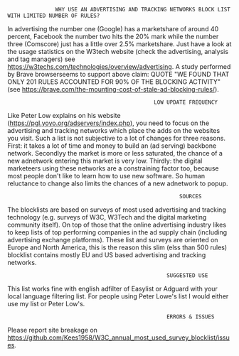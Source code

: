                    WHY USE AN ADVERTISING AND TRACKING NETWORKS BLOCK LIST WITH LIMITED NUMBER OF RULES? 
In advertising the number one (Google) has a marketshare of around 40 percent, Facebook the number two hits the 20% mark while the number three (Comscore) just has a little over 2.5% marketshare. Just have a look at the usage statistics on the W3tech website (check the advertising, analysis and tag managers) see https://w3techs.com/technologies/overview/advertising. A study performed by Brave browserseems to support above claim: QUOTE "WE FOUND THAT ONLY 201 RULES ACCOUNTED FOR 90% OF THE BLOCKING ACTIVITY" (see https://brave.com/the-mounting-cost-of-stale-ad-blocking-rules/).

                                                  LOW UPDATE FREQUENCY
Like Peter Low explains on his website (https://pgl.yoyo.org/adservers/index.php), you need to focus on the advertising and tracking networks which place the adds on the websites you visit. Such a list is not subjective to a lot of changes for three reasons. First: it takes a lot of time and money to build an (ad serving) backbone network. Secondlyy the market is more or less saturated, the chance of a new adnetwork entering this market is very low. Thirdly: the digital marketeers using these networks are a constraining factor too, because most people don't like to learn how to use new software. So human reluctance to change also limits the chances of a new adnetwork to popup. 

                                                          SOURCES
The blocklists are based on surveys of most used advertising and tracking technology (e.g. surveys of W3C, W3Tech and the digital marketing community itself). On top of those that the online advertising industry likes to keep lists of top performing companies in the ad supply chain (including advertising exchange platforms). These list and surveys are oriented on Europe and North America, this is the reason this slim (elss than 500 rules) blocklist contains mostly EU and US based advertising and tracking networks. 

                                                      SUGGESTED USE

This list works fine with english adfilter of Easylist or Adguard with your local language filtering list. For people using Peter Lowe's list I would either use my list or Peter Low's.

                                                      ERRORS & ISSUES
Please report site breakage on https://github.com/Kees1958/W3C_annual_most_used_survey_blocklist/issues.

